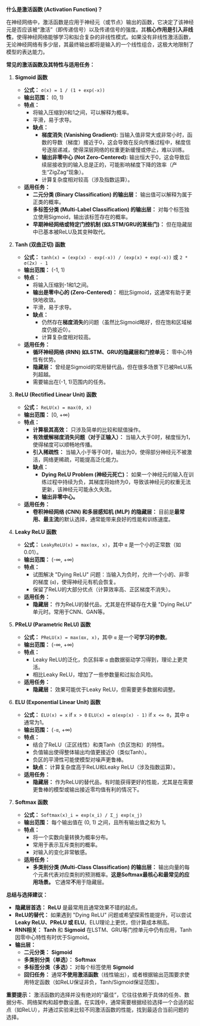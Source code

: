**什么是激活函数 (Activation Function)？**

在神经网络中，激活函数是应用于神经元（或节点）输出的函数，它决定了该神经元是否应该被“激活”（即传递信号）以及传递信号的强度。其**核心作用是引入非线性**，使得神经网络能够学习和拟合复杂的非线性模式。如果没有非线性激活函数，无论神经网络有多少层，其最终输出都将是输入的一个线性组合，这极大地限制了模型的表达能力。

**常见的激活函数及其特性与适用任务：**

1.  **Sigmoid 函数**
    *   **公式：** `σ(x) = 1 / (1 + exp(-x))`
    *   **输出范围：** (0, 1)
    *   **特点：**
        *   将输入压缩到0和1之间，可以解释为概率。
        *   平滑，易于求导。
        *   **缺点：**
            *   **梯度消失 (Vanishing Gradient):** 当输入值非常大或非常小时，函数的导数（梯度）接近于0，这会导致在反向传播过程中，梯度信号逐层递减，使得深层网络的权重更新缓慢或停止，难以训练。
            *   **输出非零中心 (Not Zero-Centered):** 输出恒大于0，这会导致后续层接收到的输入总是正的，可能影响梯度下降的效率（产生“ZigZag”现象）。
            *   计算复杂度相对较高（涉及指数运算）。
    *   **适用任务：**
        *   **二元分类 (Binary Classification) 的输出层：** 输出值可以解释为属于正类的概率。
        *   **多标签分类 (Multi-Label Classification) 的输出层：** 对每个标签独立使用Sigmoid，输出该标签存在的概率。
        *   **早期神经网络或特定门控机制 (如LSTM/GRU的某些门)：** 但在隐藏层中已基本被ReLU及其变种取代。

2.  **Tanh (双曲正切) 函数**
    *   **公式：** `tanh(x) = (exp(x) - exp(-x)) / (exp(x) + exp(-x))` 或 `2 * σ(2x) - 1`
    *   **输出范围：** (-1, 1)
    *   **特点：**
        *   将输入压缩到-1和1之间。
        *   **输出是零中心的 (Zero-Centered)：** 相比Sigmoid，这通常有助于更快地收敛。
        *   平滑，易于求导。
        *   **缺点：**
            *   仍然存在**梯度消失**的问题（虽然比Sigmoid略好，但在饱和区域梯度仍接近0）。
            *   计算复杂度相对较高。
    *   **适用任务：**
        *   **循环神经网络 (RNN) 如LSTM、GRU的隐藏层和门控单元：** 零中心特性有优势。
        *   **隐藏层：** 曾经是Sigmoid的常用替代品，但在很多场景下已被ReLU系列超越。
        *   需要输出在(-1, 1)范围内的任务。

3.  **ReLU (Rectified Linear Unit) 函数**
    *   **公式：** `ReLU(x) = max(0, x)`
    *   **输出范围：** [0, +∞)
    *   **特点：**
        *   **计算极其高效：** 只涉及简单的比较和赋值操作。
        *   **有效缓解梯度消失问题（对于正输入）：** 当输入大于0时，梯度恒为1，使得梯度可以顺畅地传播。
        *   **引入稀疏性：** 当输入小于等于0时，输出为0，使得部分神经元不被激活，网络更稀疏，可能提高泛化能力。
        *   **缺点：**
            *   **Dying ReLU Problem (神经元死亡)：** 如果一个神经元的输入在训练过程中持续为负，其梯度将始终为0，导致该神经元的权重无法更新，该神经元可能永久失效。
            *   **输出非零中心。**
    *   **适用任务：**
        *   **卷积神经网络 (CNN) 和多层感知机 (MLP) 的隐藏层：** 目前是**最常用、最主流**的默认选择，通常能带来良好的性能和训练速度。

4.  **Leaky ReLU 函数**
    *   **公式：** `LeakyReLU(x) = max(αx, x)`，其中 `α` 是一个小的正常数（如0.01）。
    *   **输出范围：** (-∞, +∞)
    *   **特点：**
        *   试图解决 "Dying ReLU" 问题：当输入为负时，允许一个小的、非零的梯度 (`α`)，使得神经元有机会恢复。
        *   保留了ReLU的大部分优点（计算效率高、正区梯度不消失）。
    *   **适用任务：**
        *   **隐藏层：** 作为ReLU的替代品，尤其是在怀疑存在大量 "Dying ReLU" 单元时。常用于CNN、GAN等。

5.  **PReLU (Parametric ReLU) 函数**
    *   **公式：** `PReLU(x) = max(αx, x)`，其中 `α` 是一个**可学习的参数**。
    *   **输出范围：** (-∞, +∞)
    *   **特点：**
        *   Leaky ReLU的泛化，负区斜率 `α` 由数据驱动学习得到，理论上更灵活。
        *   相比Leaky ReLU，增加了一些参数量和过拟合风险。
    *   **适用任务：**
        *   **隐藏层：** 效果可能优于Leaky ReLU，但需要更多数据和调整。

6.  **ELU (Exponential Linear Unit) 函数**
    *   **公式：**
        `ELU(x) = x` if `x > 0`
        `ELU(x) = α(exp(x) - 1)` if `x <= 0`，其中 `α` 通常为1。
    *   **输出范围：** (`-α`, +∞)
    *   **特点：**
        *   结合了ReLU（正区线性）和类Tanh（负区饱和）的特性。
        *   负值输出使得整体输出均值更接近0（类似Tanh）。
        *   负区的平滑性可能使模型对噪声更鲁棒。
        *   **缺点：** 计算复杂度高于ReLU和Leaky ReLU（涉及指数运算）。
    *   **适用任务：**
        *   **隐藏层：** 作为ReLU的替代品，有时能获得更好的性能，尤其是在需要更鲁棒的模型或输出接近零均值有利的情况下。

7.  **Softmax 函数**
    *   **公式：** `Softmax(x)_i = exp(x_i) / Σ_j exp(x_j)`
    *   **输出范围：** 每个输出值在 (0, 1) 之间，且所有输出值之和为 1。
    *   **特点：**
        *   将一个实数向量转换为概率分布。
        *   常用于表示互斥类别的概率。
        *   对输入的变化非常敏感。
    *   **适用任务：**
        *   **多类别分类 (Multi-Class Classification) 的输出层：** 输出向量的每个元素代表对应类别的预测概率。**这是Softmax最核心和最常见的应用场景。** 它通常**不**用于隐藏层。

**总结与选择建议：**

*   **隐藏层首选：** **ReLU** 是最常用且通常效果不错的起点。
*   **ReLU的替代：** 如果遇到 "Dying ReLU" 问题或希望探索性能提升，可以尝试 **Leaky ReLU、PReLU 或 ELU**。ELU理论上更优，但计算成本稍高。
*   **RNN相关：** **Tanh** 和 **Sigmoid** 在LSTM、GRU等门控单元中仍有应用，Tanh因零中心特性有时优于Sigmoid。
*   **输出层：**
    *   **二元分类：** **Sigmoid**
    *   **多类别分类（单选）：** **Softmax**
    *   **多标签分类（多选）：** 对每个标签使用 **Sigmoid**
    *   **回归任务：** 通常**不使用激活函数**（线性输出），或者根据输出范围要求使用特定函数（如ReLU保证非负，Tanh/Sigmoid保证范围）。

**重要提示：** 激活函数的选择并没有绝对的“最佳”，它往往依赖于具体的任务、数据分布、网络架构和超参数设置。在实践中，通常需要根据经验选择一个合适的起点（如ReLU），并通过实验来比较不同激活函数的性能，找到最适合当前问题的选择。